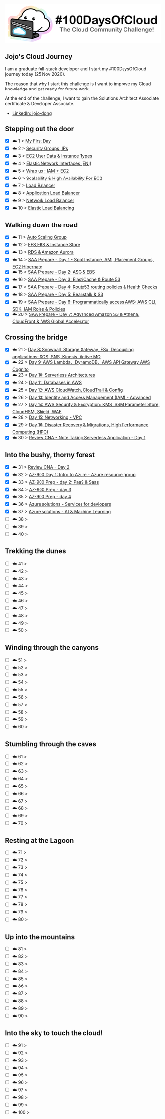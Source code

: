 <p align="center">
  <img src="banner.png">
</p>

## Jojo's Cloud Journey

I am a graduate full-stack developer and I start my #100DaysOfCloud journey today (25 Nov 2020).

The reason that why I start this challenge is I want to improve my Cloud knowledge and get ready for future work. 

At the end of the challenge, I want to gain the Solutions Architect Associate certificate & Developer Associate. 


- [LinkedIn: jojo-dong](https://www.linkedin.com/in/jojo-dong-1a1a171b3/)

## Stepping out the door

- [x] ☁️ 1 > [My First Day](Journey/001/Readme.md)
- [X] ☁️ 2 > [Security Groups, IPs](Journey/002/Readme.md)
- [x] ☁️ 3 > [EC2 User Data & Instance Types](Journey/003/Readme.md)
- [x] ☁️ 4 > [Elastic Network Interfaces (ENI)](Journey/004/Readme.md)
- [x] ☁️ 5 > [Wrap up : IAM + EC2 ](Journey/005/Readme.md)
- [x] ☁️ 6 > [Scalability & High Availability For EC2](Journey/006/Readme.md)
- [x] ☁️ 7 > [Load Balancer](Journey/007/Readme.md)
- [x] ☁️ 8 > [Application Load Balancer](Journey/008/Readme.md)
- [x] ☁️ 9 > [Network Load Balancer](Journey/009/Readme.md)
- [x] ☁️ 10 > [Elastic Load Balancing](Journey/010/Readme.md)

## Walking down the road

- [x] ☁️ 11 > [Auto Scaling Group](Journey/011/Readme.md)
- [x] ☁️ 12 > [EFS,EBS & Instance Store](Journey/012/Readme.md)
- [x] ☁️ 13 > [RDS & Amazon Aurora](Journey/013/Readme.md)
- [x] ☁️ 14 > [SAA Prepare - Day 1 - Spot Instance, AMI, Placement Groups, EC2 Hibernate](Journey/014/Readme.md)
- [x] ☁️ 15 > [SAA Prepare - Day 2: ASG & EBS](Journey/015/Readme.md)
- [x] ☁️ 16 > [SAA Prepare - Day 3: ElastiCache & Route 53](Journey/016/Readme.md)
- [x] ☁️ 17 > [SAA Prepare - Day 4: Route53 routing policies & Health Checks
  ](Journey/017/Readme.md)
- [x] ☁️ 18 > [SAA Prepare - Day 5: Beanstalk & S3](Journey/018/Readme.md)
- [x] ☁️ 19 > [SAA Prepare - Day 6: Programmatically access AWS: AWS CLI, SDK, IAM Roles & Policies](Journey/019/Readme.md)
- [x] ☁️ 20 > [SAA Prepare - Day 7: Advanced Amazon S3 & Athena, CloudFront & AWS Global Accelerator](Journey/020/Readme.md)

## Crossing the bridge

- [x] ☁️ 21 > [Day 8: Snowball, Storage Gateway, FSx, Decoupling applications: SQS, SNS, Kinesis, Active MQ](Journey/021/Readme.md)
- [x] ☁️ 22 > [Day 9: AWS Lambda，DynamoDB，AWS API Gateway AWS Cognito](Journey/022/Readme.md)
- [x] ☁️ 23 > [Day 10: Serverless Architectures](Journey/023/Readme.md)
- [x] ☁️ 24 > [Day 11: Databases in AWS ](Journey/024/Readme.md)
- [x] ☁️ 25 > [Day 12: AWS CloudWatch, CloudTrail & Config](Journey/025/Readme.md)
- [x] ☁️ 26 > [Day 13: Identity and Access Management (IAM) - Advanced](Journey/026/Readme.md)
- [x] ☁️ 27 > [Day 14: AWS Security & Encryption: KMS, SSM Parameter Store, CloudHSM, Shield, WAF](Journey/027/Readme.md)
- [x] ☁️ 28 > [Day 15: Networking - VPC](Journey/028/Readme.md)
- [x] ☁️ 29 > [Day 16: Disaster Recovery & Migrations, High Performance Computing (HPC)](Journey/029/Readme.md)
- [x] ☁️ 30 > [Review CNA - Note Taking Serverless Application - Day 1](Journey/030/Readme.md)

## Into the bushy, thorny forest

- [x] ☁️ 31 > [Review CNA - Day 2](Journey/031/Readme.md)
- [x] ☁️ 32 > [AZ-900 Day 1: Intro to Azure - Azure resource group](Journey/032/Readme.md)
- [x] ☁️ 33 > [AZ-900 Prep - day 2: PaaS & Saas](Journey/033/Readme.md)
- [x] ☁️ 34 > [AZ-900 Prep - day 3](Journey/034/Readme.md)
- [x] ☁️ 35 > [AZ-900 Prep - day 4](Journey/035/Readme.md)
- [x] ☁️ 36 > [Azure solutions - Services for devlopers](Journey/036/Readme.md)
- [x] ☁️ 37 > [Azure solutions - AI & Machine Learning](Journey/037/Readme.md)
- [ ] ☁️ 38 > [](Journey/038/Readme.md)
- [ ] ☁️ 39 > [](Journey/039/Readme.md)
- [ ] ☁️ 40 > [](Journey/040/Readme.md)

## Trekking the dunes

- [ ] ☁️ 41 > [](Journey/041/Readme.md)
- [ ] ☁️ 42 > [](Journey/042/Readme.md)
- [ ] ☁️ 43 > [](Journey/043/Readme.md)
- [ ] ☁️ 44 > [](Journey/044/Readme.md)
- [ ] ☁️ 45 > [](Journey/045/Readme.md)
- [ ] ☁️ 46 > [](Journey/046/Readme.md)
- [ ] ☁️ 47 > [](Journey/047/Readme.md)
- [ ] ☁️ 48 > [](Journey/048/Readme.md)
- [ ] ☁️ 49 > [](Journey/049/Readme.md)
- [ ] ☁️ 50 > [](Journey/050/Readme.md)

## Winding through the canyons

- [ ] ☁️ 51 > [](Journey/051/Readme.md)
- [ ] ☁️ 52 > [](Journey/052/Readme.md)
- [ ] ☁️ 53 > [](Journey/053/Readme.md)
- [ ] ☁️ 54 > [](Journey/054/Readme.md)
- [ ] ☁️ 55 > [](Journey/055/Readme.md)
- [ ] ☁️ 56 > [](Journey/056/Readme.md)
- [ ] ☁️ 57 > [](Journey/057/Readme.md)
- [ ] ☁️ 58 > [](Journey/058/Readme.md)
- [ ] ☁️ 59 > [](Journey/059/Readme.md)
- [ ] ☁️ 60 > [](Journey/060/Readme.md)

## Stumbling through the caves

- [ ] ☁️ 61 > [](Journey/061/Readme.md)
- [ ] ☁️ 62 > [](Journey/062/Readme.md)
- [ ] ☁️ 63 > [](Journey/063/Readme.md)
- [ ] ☁️ 64 > [](Journey/064/Readme.md)
- [ ] ☁️ 65 > [](Journey/065/Readme.md)
- [ ] ☁️ 66 > [](Journey/066/Readme.md)
- [ ] ☁️ 67 > [](Journey/067/Readme.md)
- [ ] ☁️ 68 > [](Journey/068/Readme.md)
- [ ] ☁️ 69 > [](Journey/069/Readme.md)
- [ ] ☁️ 70 > [](Journey/070/Readme.md)

## Resting at the Lagoon

- [ ] ☁️ 71 > [](Journey/071/Readme.md)
- [ ] ☁️ 72 > [](Journey/072/Readme.md)
- [ ] ☁️ 73 > [](Journey/073/Readme.md)
- [ ] ☁️ 74 > [](Journey/074/Readme.md)
- [ ] ☁️ 75 > [](Journey/075/Readme.md)
- [ ] ☁️ 76 > [](Journey/076/Readme.md)
- [ ] ☁️ 77 > [](Journey/077/Readme.md)
- [ ] ☁️ 78 > [](Journey/078/Readme.md)
- [ ] ☁️ 79 > [](Journey/079/Readme.md)
- [ ] ☁️ 80 > [](Journey/080/Readme.md)

## Up into the mountains

- [ ] ☁️ 81 > [](Journey/081/Readme.md)
- [ ] ☁️ 82 > [](Journey/082/Readme.md)
- [ ] ☁️ 83 > [](Journey/083/Readme.md)
- [ ] ☁️ 84 > [](Journey/084/Readme.md)
- [ ] ☁️ 85 > [](Journey/085/Readme.md)
- [ ] ☁️ 86 > [](Journey/086/Readme.md)
- [ ] ☁️ 87 > [](Journey/087/Readme.md)
- [ ] ☁️ 88 > [](Journey/088/Readme.md)
- [ ] ☁️ 89 > [](Journey/089/Readme.md)
- [ ] ☁️ 90 > [](Journey/090/Readme.md)

## Into the sky to touch the cloud!

- [ ] ☁️ 91 > [](Journey/091/Readme.md)
- [ ] ☁️ 92 > [](Journey/092/Readme.md)
- [ ] ☁️ 93 > [](Journey/093/Readme.md)
- [ ] ☁️ 94 > [](Journey/094/Readme.md)
- [ ] ☁️ 95 > [](Journey/095/Readme.md)
- [ ] ☁️ 96 > [](Journey/096/Readme.md)
- [ ] ☁️ 97 > [](Journey/097/Readme.md)
- [ ] ☁️ 98 > [](Journey/098/Readme.md)
- [ ] ☁️ 99 > [](Journey/099/Readme.md)
- [ ] ☁️ 100 > [](Journey/100/Readme.md)
